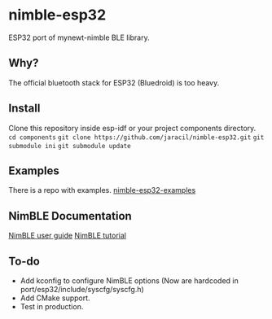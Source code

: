 # nimble-esp32
ESP32 port of mynewt-nimble BLE library.

## Why?
The official bluetooth stack for ESP32 (Bluedroid) is too heavy.

## Install
Clone this repository inside esp-idf or your project components directory.
`cd components`
`git clone https://github.com/jaracil/nimble-esp32.git`
`git submodule ini`
`git submodule update`

## Examples
There is a repo with examples.
[nimble-esp32-examples](https://github.com/jaracil/nimble-esp32-examples)

## NimBLE Documentation
[NimBLE user guide](https://mynewt.apache.org/latest/network/docs/index.html)
[NimBLE tutorial](https://mynewt.apache.org/latest/tutorials/ble/ble.html)

## To-do
- Add kconfig to configure NimBLE options (Now are hardcoded in port/esp32/include/syscfg/syscfg.h)
- Add CMake support.
- Test in production.
